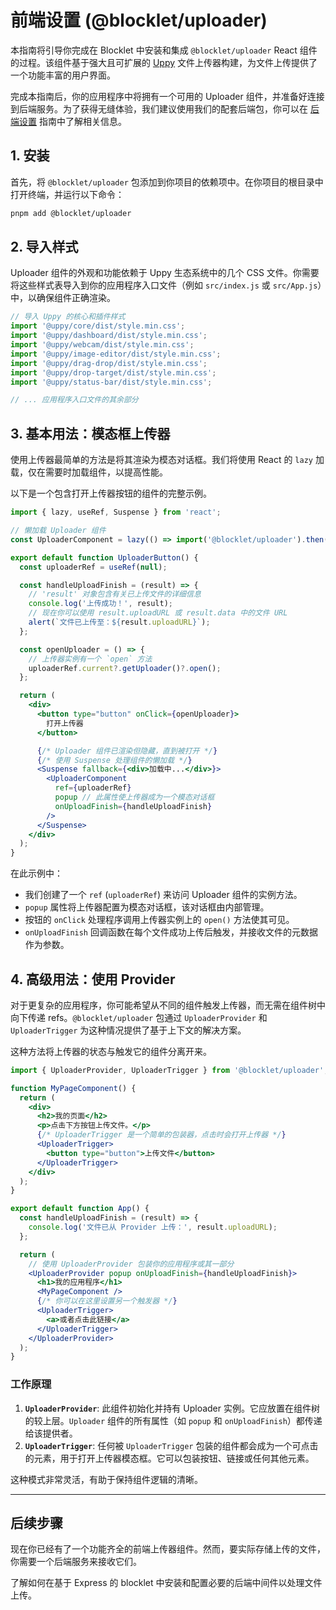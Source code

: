 # 前端设置 (@blocklet/uploader)

本指南将引导你完成在 Blocklet 中安装和集成 `@blocklet/uploader` React 组件的过程。该组件基于强大且可扩展的 [Uppy](https://uppy.io/) 文件上传器构建，为文件上传提供了一个功能丰富的用户界面。

完成本指南后，你的应用程序中将拥有一个可用的 Uploader 组件，并准备好连接到后端服务。为了获得无缝体验，我们建议使用我们的配套后端包，你可以在 [后端设置](./getting-started-backend-setup.md) 指南中了解相关信息。

## 1. 安装

首先，将 `@blocklet/uploader` 包添加到你项目的依赖项中。在你项目的根目录中打开终端，并运行以下命令：

```bash pnpm icon=logos:pnpm
pnpm add @blocklet/uploader
```

## 2. 导入样式

Uploader 组件的外观和功能依赖于 Uppy 生态系统中的几个 CSS 文件。你需要将这些样式表导入到你的应用程序入口文件（例如 `src/index.js` 或 `src/App.js`）中，以确保组件正确渲染。

```javascript App Entry Point (e.g., src/App.js) icon=logos:javascript
// 导入 Uppy 的核心和插件样式
import '@uppy/core/dist/style.min.css';
import '@uppy/dashboard/dist/style.min.css';
import '@uppy/webcam/dist/style.min.css';
import '@uppy/image-editor/dist/style.min.css';
import '@uppy/drag-drop/dist/style.min.css';
import '@uppy/drop-target/dist/style.min.css';
import '@uppy/status-bar/dist/style.min.css';

// ... 应用程序入口文件的其余部分
```

## 3. 基本用法：模态框上传器

使用上传器最简单的方法是将其渲染为模态对话框。我们将使用 React 的 `lazy` 加载，仅在需要时加载组件，以提高性能。

以下是一个包含打开上传器按钮的组件的完整示例。

```jsx UploaderButton.js icon=logos:react
import { lazy, useRef, Suspense } from 'react';

// 懒加载 Uploader 组件
const UploaderComponent = lazy(() => import('@blocklet/uploader').then((res) => ({ default: res.Uploader })));

export default function UploaderButton() {
  const uploaderRef = useRef(null);

  const handleUploadFinish = (result) => {
    // 'result' 对象包含有关已上传文件的详细信息
    console.log('上传成功！', result);
    // 现在你可以使用 result.uploadURL 或 result.data 中的文件 URL
    alert(`文件已上传至：${result.uploadURL}`);
  };

  const openUploader = () => {
    // 上传器实例有一个 `open` 方法
    uploaderRef.current?.getUploader()?.open();
  };

  return (
    <div>
      <button type="button" onClick={openUploader}>
        打开上传器
      </button>

      {/* Uploader 组件已渲染但隐藏，直到被打开 */}
      {/* 使用 Suspense 处理组件的懒加载 */}
      <Suspense fallback={<div>加载中...</div>}>
        <UploaderComponent
          ref={uploaderRef}
          popup // 此属性使上传器成为一个模态对话框
          onUploadFinish={handleUploadFinish}
        />
      </Suspense>
    </div>
  );
}
```

在此示例中：
- 我们创建了一个 `ref` (`uploaderRef`) 来访问 Uploader 组件的实例方法。
- `popup` 属性将上传器配置为模态对话框，该对话框由内部管理。
- 按钮的 `onClick` 处理程序调用上传器实例上的 `open()` 方法使其可见。
- `onUploadFinish` 回调函数在每个文件成功上传后触发，并接收文件的元数据作为参数。

## 4. 高级用法：使用 Provider

对于更复杂的应用程序，你可能希望从不同的组件触发上传器，而无需在组件树中向下传递 refs。`@blocklet/uploader` 包通过 `UploaderProvider` 和 `UploaderTrigger` 为这种情况提供了基于上下文的解决方案。

这种方法将上传器的状态与触发它的组件分离开来。

```jsx App.js icon=logos:react
import { UploaderProvider, UploaderTrigger } from '@blocklet/uploader';

function MyPageComponent() {
  return (
    <div>
      <h2>我的页面</h2>
      <p>点击下方按钮上传文件。</p>
      {/* UploaderTrigger 是一个简单的包装器，点击时会打开上传器 */}
      <UploaderTrigger>
        <button type="button">上传文件</button>
      </UploaderTrigger>
    </div>
  );
}

export default function App() {
  const handleUploadFinish = (result) => {
    console.log('文件已从 Provider 上传：', result.uploadURL);
  };

  return (
    // 使用 UploaderProvider 包装你的应用程序或其一部分
    <UploaderProvider popup onUploadFinish={handleUploadFinish}>
      <h1>我的应用程序</h1>
      <MyPageComponent />
      {/* 你可以在这里设置另一个触发器 */}
      <UploaderTrigger>
        <a>或者点击此链接</a>
      </UploaderTrigger>
    </UploaderProvider>
  );
}

```

### 工作原理

1.  **`UploaderProvider`**: 此组件初始化并持有 Uploader 实例。它应放置在组件树的较上层。`Uploader` 组件的所有属性（如 `popup` 和 `onUploadFinish`）都传递给该提供者。
2.  **`UploaderTrigger`**: 任何被 `UploaderTrigger` 包装的组件都会成为一个可点击的元素，用于打开上传器模态框。它可以包装按钮、链接或任何其他元素。

这种模式非常灵活，有助于保持组件逻辑的清晰。

---

## 后续步骤

现在你已经有了一个功能齐全的前端上传器组件。然而，要实际存储上传的文件，你需要一个后端服务来接收它们。

<x-card data-title="后端设置 (@blocklet/uploader-server)" data-icon="lucide:server" data-href="/getting-started/backend-setup" data-cta="继续">
  了解如何在基于 Express 的 blocklet 中安装和配置必要的后端中间件以处理文件上传。
</x-card>